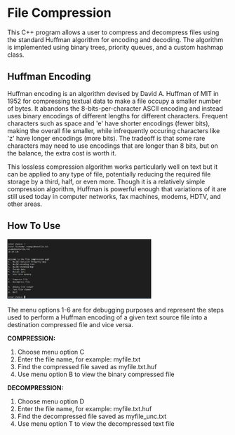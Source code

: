 # File Compression

This C++ program allows a user to compress and decompress files using the standard Huffman algorithm for encoding and decoding. The algorithm is implemented using binary trees, priority queues, and a custom hashmap class.

## Huffman Encoding

Huffman encoding is an algorithm devised by David A. Huffman of MIT in 1952 for compressing textual data to make a file occupy a smaller number of bytes. It abandons the 8-bits-per-character ASCII encoding and instead uses binary encodings of different lengths for different characters. Frequent characters such as space and 'e' have shorter encodings (fewer bits), making the overall file smaller, while infrequently occuring characters like 'z' have longer encodings (more bits). The tradeoff is that some rare characters may need to use encodings that are longer than 8 bits, but on the balance, the extra cost is worth it.

This lossless compression algorithm works particularly well on text but it can be applied to any type of file, potentially reducing the required file storage by a third, half, or even more. Though it is a relatively simple compression algorithm, Huffman is powerful enough that variations of it are still used today in computer networks, fax machines, modems, HDTV, and other areas.

## How To Use

<img src='https://github.com/hajimariyam/File-Compression/blob/main/gif2.gif' width='65%' />

The menu options 1-6 are for debugging purposes and represent the steps used to perform a Huffman encoding of a given text source file into a destination compressed file and vice versa.

**COMPRESSION:**
1) Choose menu option C
2) Enter the file name, for example: myfile.txt
3) Find the compressed file saved as myfile.txt.huf
4) Use menu option B to view the binary compressed file

**DECOMPRESSION:**
1) Choose menu option D
2) Enter the file name, for example: myfile.txt.huf
3) Find the decompressed file saved as myfile_unc.txt
4) Use menu option T to view the decompressed text file


